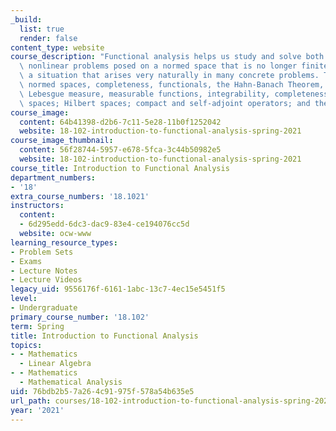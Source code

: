 ```yaml
---
_build:
  list: true
  render: false
content_type: website
course_description: "Functional analysis helps us study and solve both linear and\
  \ nonlinear problems posed on a normed space that is no longer finite-dimensional,\
  \ a situation that arises very naturally in many concrete problems. Topics include\
  \ normed spaces, completeness, functionals, the Hahn-Banach Theorem, duality, operators;\
  \ Lebesgue measure, measurable functions, integrability, completeness of L\u1D56\
  \ spaces; Hilbert spaces; compact and self-adjoint operators; and the Spectral Theorem."
course_image:
  content: 64b41398-d2b6-7c11-5e28-11b0f1252042
  website: 18-102-introduction-to-functional-analysis-spring-2021
course_image_thumbnail:
  content: 56f28744-5957-e678-5fca-3c44b50982e5
  website: 18-102-introduction-to-functional-analysis-spring-2021
course_title: Introduction to Functional Analysis
department_numbers:
- '18'
extra_course_numbers: '18.1021'
instructors:
  content:
  - 6d295edd-6dc3-dac9-83e4-ce194076cc5d
  website: ocw-www
learning_resource_types:
- Problem Sets
- Exams
- Lecture Notes
- Lecture Videos
legacy_uid: 9556176f-6161-1abc-13c7-4ec15e5451f5
level:
- Undergraduate
primary_course_number: '18.102'
term: Spring
title: Introduction to Functional Analysis
topics:
- - Mathematics
  - Linear Algebra
- - Mathematics
  - Mathematical Analysis
uid: 76bdb2b5-7a26-4c91-975f-578a54b635e5
url_path: courses/18-102-introduction-to-functional-analysis-spring-2021
year: '2021'
---
```

